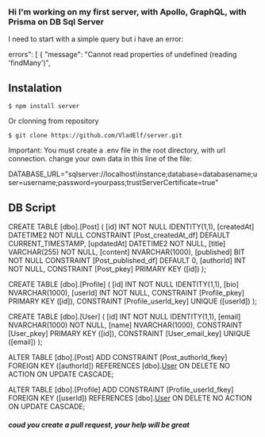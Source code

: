 ### Hi I'm working on my first server, with Apollo, GraphQL, with Prisma on DB Sql Server

I need to start with a simple query but i have an error:

errors": [
    {
      "message": "Cannot read properties of undefined (reading 'findMany')",
      
      
      
      
## Instalation

`$ npm install server`

Or clonning from repository

`$ git clone https://github.com/VladElf/server.git`

Important:  You must create a .env file  in the root directory, with url connection.  change your own data in this line of the file:

DATABASE_URL="sqlserver://localhost\instance;database=databasename;user=username;password=yourpass;trustServerCertificate=true"

## DB Script
CREATE TABLE [dbo].[Post] (
    [id] INT NOT NULL IDENTITY(1,1),
    [createdAt] DATETIME2 NOT NULL CONSTRAINT [Post_createdAt_df] DEFAULT CURRENT_TIMESTAMP,
    [updatedAt] DATETIME2 NOT NULL,
    [title] VARCHAR(255) NOT NULL,
    [content] NVARCHAR(1000),
    [published] BIT NOT NULL CONSTRAINT [Post_published_df] DEFAULT 0,
    [authorId] INT NOT NULL,
    CONSTRAINT [Post_pkey] PRIMARY KEY ([id])
);

CREATE TABLE [dbo].[Profile] (
    [id] INT NOT NULL IDENTITY(1,1),
    [bio] NVARCHAR(1000),
    [userId] INT NOT NULL,
    CONSTRAINT [Profile_pkey] PRIMARY KEY ([id]),
    CONSTRAINT [Profile_userId_key] UNIQUE ([userId])
);

CREATE TABLE [dbo].[User] (
    [id] INT NOT NULL IDENTITY(1,1),
    [email] NVARCHAR(1000) NOT NULL,
    [name] NVARCHAR(1000),
    CONSTRAINT [User_pkey] PRIMARY KEY ([id]),
    CONSTRAINT [User_email_key] UNIQUE ([email])
);

ALTER TABLE [dbo].[Post] ADD CONSTRAINT [Post_authorId_fkey] FOREIGN KEY ([authorId]) REFERENCES [dbo].[User]([id]) ON DELETE NO ACTION ON UPDATE CASCADE;

ALTER TABLE [dbo].[Profile] ADD CONSTRAINT [Profile_userId_fkey] FOREIGN KEY ([userId]) REFERENCES [dbo].[User]([id]) ON DELETE NO ACTION ON UPDATE CASCADE;




##### coud you create a pull request, your help will be great
